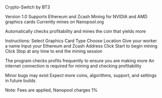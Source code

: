 Crypto-Switch
by BT3

Version 1.0
Supports Ethereum and Zcash Mining for NVIDIA and AMD graphics cards
Currently mines on Nanopool.org

Automatically checks profitability and mines the coin that yields more

Instructions:
Select Graphics Card Type
Choose Location
Give your worker a name
Input your Ethereum and Zcash Address
Click Start to begin mining
Click Stop at any time to end the mining session


The program checks profits frequently to ensure you are making more
An internet connection is required for mining and checking profitability

Minor bugs may exist
Expect more coins, algorithms, support, and settings in future builds

Note: Fees are applied, Nanopool charges 1%

